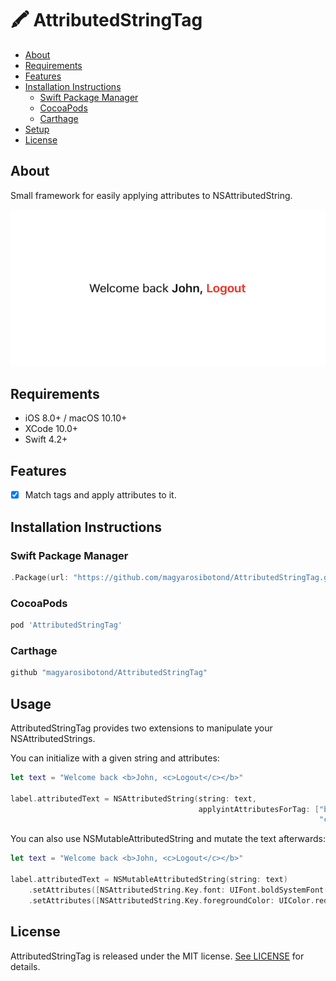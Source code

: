 # 🖍 AttributedStringTag

- [About](#about)
- [Requirements](#requirements)
- [Features](#features)
- [Installation Instructions](#installation-instructions)
    - [Swift Package Manager](#swift-package-manager)
    - [CocoaPods](#cocoapods)
    - [Carthage](#carthage)
- [Setup](#setup)
- [License](#license)

## About

Small framework for easily applying attributes to NSAttributedString.

![Example](res/text_example.png)

## Requirements

- iOS 8.0+ / macOS 10.10+
- XCode 10.0+
- Swift 4.2+

## Features

- [x] Match tags and apply attributes to it. 

## Installation Instructions

### Swift Package Manager

```swift
.Package(url: "https://github.com/magyarosibotond/AttributedStringTag.git", majorVersion: 1)
```

### CocoaPods

```ruby
pod 'AttributedStringTag'
```

### Carthage

```swift
github "magyarosibotond/AttributedStringTag"
```

## Usage

AttributedStringTag provides two extensions to manipulate your NSAttributedStrings.

You can initialize with a given string and attributes:

```swift
let text = "Welcome back <b>John, <c>Logout</c></b>"

label.attributedText = NSAttributedString(string: text,
                                          applyintAttributesForTag: ["b": [NSAttributedString.Key.font: UIFont.boldSystemFont(ofSize: 15)],
                                                                     "c": [NSAttributedString.Key.foregroundColor: UIColor.red]])
```

You can also use NSMutableAttributedString and mutate the text afterwards:

```swift
let text = "Welcome back <b>John, <c>Logout</c></b>"

label.attributedText = NSMutableAttributedString(string: text)
    .setAttributes([NSAttributedString.Key.font: UIFont.boldSystemFont(ofSize: 15)], forTag: "b")
    .setAttributes([NSAttributedString.Key.foregroundColor: UIColor.red], forTag: "c")
```

## License

AttributedStringTag is released under the MIT license. [See LICENSE](https://github.com/magyarosibotond/AttributedStringTag/blob/master/LICENSE) for details.
